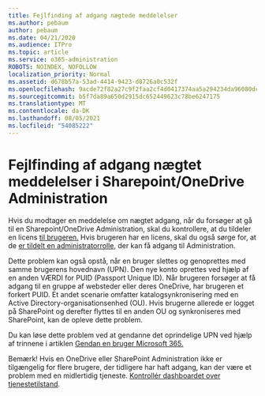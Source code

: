 ```yaml
---
title: Fejlfinding af adgang nægtede meddelelser
ms.author: pebaum
author: pebaum
ms.date: 04/21/2020
ms.audience: ITPro
ms.topic: article
ms.service: o365-administration
ROBOTS: NOINDEX, NOFOLLOW
localization_priority: Normal
ms.assetid: d678b57a-53ad-4414-9423-d8726a0c532f
ms.openlocfilehash: 9acde72f82a27c9f2faa2cf4d0417374aa5a294234da96080dc0498d07639248
ms.sourcegitcommit: b5f7da89a650d2915dc652449623c78be6247175
ms.translationtype: MT
ms.contentlocale: da-DK
ms.lasthandoff: 08/05/2021
ms.locfileid: "54085222"
---
```

# <a name="troubleshoot-access-denied-messages-in-sharepointonedrive-admin-center"></a>Fejlfinding af adgang nægtet meddelelser i Sharepoint/OneDrive Administration

Hvis du modtager en meddelelse om nægtet adgang, når du forsøger at gå til en Sharepoint/OneDrive Administration, skal du kontrollere, at du tildeler en licens [til brugeren.](https://docs.microsoft.com/microsoft-365/admin/add-users/add-users) Hvis brugeren har en licens, skal du også sørge for, at de [er tildelt en administratorrolle,](https://docs.microsoft.com/microsoft-365/admin/add-users/about-admin-roles) der kan få adgang til Administration.

Dette problem kan også opstå, når en bruger slettes og genoprettes med samme brugerens hovednavn (UPN). Den nye konto oprettes ved hjælp af en anden VÆRDI for PUID (Passport Unique ID). Når brugeren forsøger at få adgang til en gruppe af websteder eller deres OneDrive, har brugeren et forkert PUID. Et andet scenarie omfatter katalogsynkronisering med en Active Directory-organisationsenhed (OU). Hvis brugerne allerede er logget på SharePoint og derefter flyttes til en anden OU og synkroniseres med SharePoint, kan de opleve dette problem.

Du kan løse dette problem ved at gendanne det oprindelige UPN ved hjælp af trinnene i artiklen [Gendan en bruger Microsoft 365.](https://docs.microsoft.com/microsoft-365/admin/add-users/restore-user)

Bemærk! Hvis en OneDrive eller SharePoint Administration ikke er tilgængelig for flere brugere, der tidligere har haft adgang, kan der være et problem med en midlertidig tjeneste.  [Kontrollér dashboardet over tjenestetilstand](https://portal.office.com/adminportal/home#/servicehealth).


